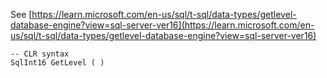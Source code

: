 See [https://learn.microsoft.com/en-us/sql/t-sql/data-types/getlevel-database-engine?view=sql-server-ver16](https://learn.microsoft.com/en-us/sql/t-sql/data-types/getlevel-database-engine?view=sql-server-ver16)
```
-- CLR syntax  
SqlInt16 GetLevel ( )
```
